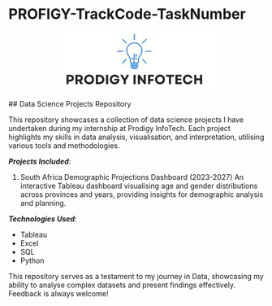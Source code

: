 # PROFIGY-TrackCode-TaskNumber
<p align="center">
<img src="Prodigy.jpg">
</p>
## Data Science Projects Repository

This repository showcases a collection of data science projects I have undertaken during my internship at Prodigy InfoTech. Each project highlights my skills in data analysis, visualisation, and interpretation, utilising various tools and methodologies.

_**Projects Included**_:

1. South Africa Demographic Projections Dashboard (2023-2027)
An interactive Tableau dashboard visualising age and gender distributions across provinces and years, providing insights for demographic analysis and planning.


_**Technologies Used**_:

- Tableau
- Excel
- SQL
- Python


This repository serves as a testament to my journey in Data, showcasing my ability to analyse complex datasets and present findings effectively. Feedback is always welcome!
